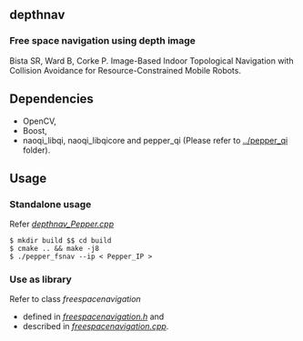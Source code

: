 ## depthnav

### Free space navigation using depth image
Bista SR, Ward B, Corke P. Image-Based Indoor Topological Navigation with Collision Avoidance for Resource-Constrained Mobile Robots.   

## Dependencies
* OpenCV,
* Boost,
* naoqi_libqi, naoqi_libqicore and pepper_qi (Please refer to [../pepper_qi](https://github.com/suuman/pepper_navigation/tree/main/pepper_qi) folder).

## Usage
### Standalone usage 
Refer [*depthnav_Pepper.cpp*](https://github.com/suuman/pepper_navigation/blob/main/depthnav/depthnav_Pepper.cpp)  
  
`$ mkdir build $$ cd build  `  
`$ cmake .. && make -j8  `  
`$ ./pepper_fsnav --ip < Pepper_IP >`  

### Use as library
Refer to class *freespacenavigation*

* defined in *[freespacenavigation.h](https://github.com/suuman/pepper_navigation/blob/main/depthnav/freespacenavigation.h)* and 
* described in *[freespacenavigation.cpp](https://github.com/suuman/pepper_navigation/blob/main/depthnav/freespacenavigation.cpp)*.



